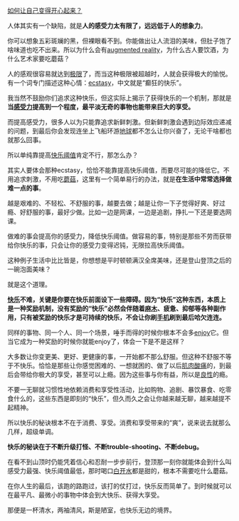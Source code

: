 [如何让自己变得开心起来？](https://www.zhihu.com/question/20657503/answer/2554785917)


  

人体其实有一个缺陷，就是**人的感受力太有限了，远远低于人的想象力**。

你可以想象五彩斑斓的黑，但裸眼看不到。你能做出让人流泪的美味，但肚子饱了啥味道也吃不出来。所以为什么会有[augmented reality](https://www.zhihu.com/search?q=augmented+reality&search_source=Entity&hybrid_search_source=Entity&hybrid_search_extra=%7B%22sourceType%22%3A%22answer%22%2C%22sourceId%22%3A2554785917%7D)，为什么古人要饮酒，为什么艺术家要吃蘑菇？

人的感观很容易就达到[极限](https://www.zhihu.com/search?q=%E6%9E%81%E9%99%90&search_source=Entity&hybrid_search_source=Entity&hybrid_search_extra=%7B%22sourceType%22%3A%22answer%22%2C%22sourceId%22%3A2554785917%7D)了，而当这种极限被超越时，人就会获得极大的愉悦。有一个词专门描述这种心情：[ecstasy](https://www.zhihu.com/search?q=ecstasy&search_source=Entity&hybrid_search_source=Entity&hybrid_search_extra=%7B%22sourceType%22%3A%22answer%22%2C%22sourceId%22%3A2554785917%7D)，中文就是“癫狂的快乐”。

我当然不鼓励你们追求这种快乐，但这实际上揭示了获得快乐的一个机制，那就是**当[感受力](https://www.zhihu.com/search?q=%E6%84%9F%E5%8F%97%E5%8A%9B&search_source=Entity&hybrid_search_source=Entity&hybrid_search_extra=%7B%22sourceType%22%3A%22answer%22%2C%22sourceId%22%3A2554785917%7D)提高到一个程度，最平淡无奇的事物也能带来巨大的享受。**

而提高感受力，很多人以为只能靠追求新鲜刺激。但新鲜刺激会遇到边际效应递减的问题，到最后你会发现连坐上飞船环游[地球](https://www.zhihu.com/search?q=%E5%9C%B0%E7%90%83&search_source=Entity&hybrid_search_source=Entity&hybrid_search_extra=%7B%22sourceType%22%3A%22answer%22%2C%22sourceId%22%3A2554785917%7D)都不怎么让你兴奋了，无论干啥都也就那么回事。

所以单纯靠提高[快乐阈值](https://www.zhihu.com/search?q=%E5%BF%AB%E4%B9%90%E9%98%88%E5%80%BC&search_source=Entity&hybrid_search_source=Entity&hybrid_search_extra=%7B%22sourceType%22%3A%22answer%22%2C%22sourceId%22%3A2554785917%7D)肯定不行，那怎么办？

其实人要体会那种ecstasy，恰恰不能靠提高快乐阈值，而要尽可能的降低它。不用追求刺激，不用吃[蘑菇](https://www.zhihu.com/search?q=%E8%98%91%E8%8F%87&search_source=Entity&hybrid_search_source=Entity&hybrid_search_extra=%7B%22sourceType%22%3A%22answer%22%2C%22sourceId%22%3A2554785917%7D)，这里有一个简单易行的办法，就是**在生活中常常选择做难一点的事**。

越是艰难的、不轻松、不舒服的事，越要去做；越是让你一下子觉得好爽、好过瘾、好舒服的事，最好少做。比如一边是网课，一边是追剧，挣扎一下还是要选网课。

做难的事会提高你的感受力，降低快乐阈值。做容易的事，特别是那些不劳而获带给你快乐的事，只会让你的感受力变得迟钝，无限拉高快乐阈值。

这种例子生活中比比皆是，你想想是平时顿顿满汉全席美味，还是登山登顶之后的一碗泡面美味？

就是这个道理。

**[快乐](https://www.zhihu.com/search?q=%E5%BF%AB%E4%B9%90&search_source=Entity&hybrid_search_source=Entity&hybrid_search_extra=%7B%22sourceType%22%3A%22answer%22%2C%22sourceId%22%3A2554785917%7D)不难，关键是你要在快乐前面设下一些障碍。因为“快乐”这种东西，本质上是一种奖励机制，没有奖励的“快乐”必然会伴随着[麻木](https://www.zhihu.com/search?q=%E9%BA%BB%E6%9C%A8&search_source=Entity&hybrid_search_source=Entity&hybrid_search_extra=%7B%22sourceType%22%3A%22answer%22%2C%22sourceId%22%3A2554785917%7D)、疲惫、抑郁等各种副作用，只有被奖励的快乐才是可持续的快乐，不会让你刷[手机](https://www.zhihu.com/search?q=%E6%89%8B%E6%9C%BA&search_source=Entity&hybrid_search_source=Entity&hybrid_search_extra=%7B%22sourceType%22%3A%22answer%22%2C%22sourceId%22%3A2554785917%7D)刷到最后哈欠连连。**

同样的事物、同一个人、同一个场景，唾手而得的时候你根本不会多[enjoy](https://www.zhihu.com/search?q=enjoy&search_source=Entity&hybrid_search_source=Entity&hybrid_search_extra=%7B%22sourceType%22%3A%22answer%22%2C%22sourceId%22%3A2554785917%7D)它。但当它成为一种奖励的时候你就能enjoy了，体会一下是不是这样？

大多数让你变更美、更好、更健康的事，一开始都不那么舒服。但这种不舒服不等于不快乐。恰恰是那些让你感觉困难的、一想就困的、做了以后[肌肉酸痛](https://www.zhihu.com/search?q=%E8%82%8C%E8%82%89%E9%85%B8%E7%97%9B&search_source=Entity&hybrid_search_source=Entity&hybrid_search_extra=%7B%22sourceType%22%3A%22answer%22%2C%22sourceId%22%3A2554785917%7D)的，到最后会带给你极大的享受，甚至可以上瘾。因为这些事与你有益，所以是[良性](https://www.zhihu.com/search?q=%E8%89%AF%E6%80%A7&search_source=Entity&hybrid_search_source=Entity&hybrid_search_extra=%7B%22sourceType%22%3A%22answer%22%2C%22sourceId%22%3A2554785917%7D)的瘾。

不要一无聊就习惯性地依赖消费和享受性活动，比如购物、追剧、暴饮暴食、吃零食什么的，这些东西是即刻的“快乐”，但久而久之会让你越来越无聊，越来越提不起精神。

所以快乐的秘诀根本不在于消费、享受。消费和享受带来的“爽”，说来说去就那么几样，超级单调。

**快乐的秘诀在于不断升级打怪、不断trouble-shooting、不断debug。**

在看不到山顶时仍能凭着信心和忍耐一步步前行，登顶那一刻你就能体会到什么叫感受力最强、快乐阈值最低，那时喝口[白开水](https://www.zhihu.com/search?q=%E7%99%BD%E5%BC%80%E6%B0%B4&search_source=Entity&hybrid_search_source=Entity&hybrid_search_extra=%7B%22sourceType%22%3A%22answer%22%2C%22sourceId%22%3A2554785917%7D)都是甜的，根本不需要吃什么蘑菇。

在你人生的最后，该跑的路跑过，该打的仗打过，快乐反而简单了。到时候就可以在最平凡、最微小的事物中体会到大快乐、获得大享受。

那便是一杯清水，两袖清风，斯是陋室，也快乐无边的境界。